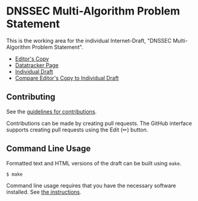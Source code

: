 # DNSSEC Multi-Algorithm Problem Statement

This is the working area for the individual Internet-Draft, "DNSSEC Multi-Algorithm Problem Statement".

* [Editor's Copy](https://desec-io.github.io/draft-thomassen-dnsop-multialgo-problem-statement/#go.draft-thomassen-dnsop-multialgo-problem-statement.html)
* [Datatracker Page](https://datatracker.ietf.org/doc/draft-thomassen-dnsop-multialgo-problem-statement)
* [Individual Draft](https://datatracker.ietf.org/doc/html/draft-thomassen-dnsop-multialgo-problem-statement)
* [Compare Editor's Copy to Individual Draft](https://desec-io.github.io/draft-thomassen-dnsop-multialgo-problem-statement/#go.draft-thomassen-dnsop-multialgo-problem-statement.diff)


## Contributing

See the
[guidelines for contributions](https://github.com/desec-io/draft-thomassen-dnsop-multialgo-problem-statement/blob//CONTRIBUTING.md).

Contributions can be made by creating pull requests.
The GitHub interface supports creating pull requests using the Edit (✏) button.


## Command Line Usage

Formatted text and HTML versions of the draft can be built using `make`.

```sh
$ make
```

Command line usage requires that you have the necessary software installed.  See
[the instructions](https://github.com/martinthomson/i-d-template/blob/main/doc/SETUP.md).

